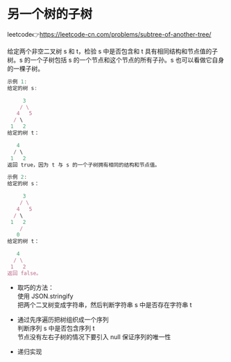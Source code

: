 # 另一个树的子树  
leetcode👉https://leetcode-cn.com/problems/subtree-of-another-tree/  

给定两个非空二叉树 s 和 t，检验 s 中是否包含和 t 具有相同结构和节点值的子树。s 的一个子树包括 s 的一个节点和这个节点的所有子孙。s 也可以看做它自身的一棵子树。
```js
示例 1:
给定的树 s:

     3
    / \
   4   5
  / \
 1   2
给定的树 t：

   4 
  / \
 1   2
返回 true，因为 t 与 s 的一个子树拥有相同的结构和节点值。
```

```js
示例 2:
给定的树 s：

     3
    / \
   4   5
  / \
 1   2
    /
   0
给定的树 t：

   4
  / \
 1   2
返回 false。
```

- 取巧的方法：  
  使用 JSON.stringify  
  把两个二叉树变成字符串，然后判断字符串 s 中是否存在字符串 t

- 通过先序遍历把树组织成一个序列  
  判断序列 s 中是否包含序列 t  
  节点没有左右子树的情况下要引入 null 保证序列的唯一性  

- 递归实现  
  